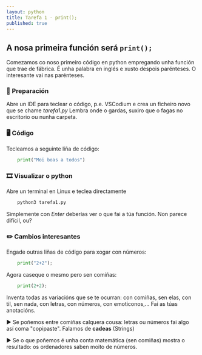 ```yaml
---
layout: python
title: Tarefa 1 - print();
published: true
---
```

## A nosa primeira función será `print();`

Comezamos co noso primeiro código en python empregando unha función que trae de fábrica. É unha palabra en inglés e xusto despois parénteses. O interesante vai nas parénteses.

### 🧺 Preparación
Abre un IDE para teclear o código, p.e. VSCodium e crea un ficheiro novo que se chame _tarefa1.py_ Lembra onde o gardas, suxiro que  o fagas no escritorio ou nunha carpeta.


### 🖥 Código

Tecleamos a seguinte liña de código:

```python
    print("Moi boas a todos")
```

### 🎞 Visualizar o python

Abre un terminal en Linux e teclea directamente
```python
    python3 tarefa1.py
```

Simplemente con *Enter* deberías ver o que fai a túa función. Non parece difícil, ou?

### ✏️ Cambios interesantes
 
Engade outras liñas de código para xogar con números:

```python
    print("2+2");
```

Agora caseque o mesmo pero sen comiñas:

```python
    print(2+2);
```

Inventa todas as variacións que se te ocurran: con comiñas, sen elas, con til, sen nada, con letras, con números, con emoticonos,... Fai as túas anotacións.

► Se poñemos entre comiñas calquera cousa: letras ou números fai algo así coma "copipaste". Falamos de **cadeas** (Strings)

► Se o que poñemos é unha conta matemática (sen comiñas) mostra o resultado: os ordenadores saben moito de números.
